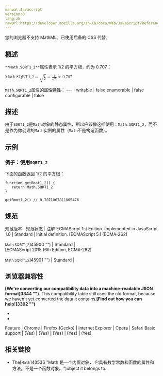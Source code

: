 ```yaml
---
manual:Javascript
version:0
lang:zh
rawUrl:https://developer.mozilla.org/zh-CN/docs/Web/JavaScript/Reference/Global_Objects/Math/SQRT1_2
---
```






您的浏览器不支持 MathML。已使用后备的 CSS 代替。




## 概述<a name="Summary"></a>


`**Math.SQRT1_2**`属性表示 1/2 的平方根，约为 0.707：



<math><semantics><mrow><mstyle><mi>Math.SQRT1_2</mi></mstyle><mo>=</mo><msqrt><mfrac><mn>1</mn><mn>2</mn></mfrac></msqrt><mo>=</mo><mfrac><mn>1</mn><msqrt><mn>2</mn></msqrt></mfrac><mo>≈</mo><mn>0.707</mn></mrow></semantics></math>


`Math.SQRT1_2`属性的属性特性： 
 ---  | 
writable | false 
enumerable | false 
configurable | false 



## 描述<a name="Description"></a>


由于`SQRT1_2`是`Math`对象的静态属性，所以应该像这样使用：`Math.SQRT1_2`，而不是作为你创建的`Math`实例的属性（`Math`不是构造函数）。


## 示例<a name="Examples"></a>

### 例子：使用`SQRT1_2`<a name="Example:_Using_SQRT1_2"></a>


下面的函数返回 1/2 的平方根：


```
function getRoot1_2() {
   return Math.SQRT1_2
}

getRoot1_2() // 0.7071067811865476
```

## 规范<a name="规范"></a>

规范版本 | 规范状态 | 注解 
ECMAScript 1st Edition. Implemented in JavaScript 1.0 | Standard | Initial definition. 
[ECMAScript 5.1 (ECMA-262)<br></br><small>Math.SQRT1_2</small>]45900 "") | Standard |  
[ECMAScript 2015 (6th Edition, ECMA-262)<br></br><small>Math.SQRT1_2</small>]45901 "") | Standard |  


## 浏览器兼容性<a name="浏览器兼容性"></a>


**[We&#39;re converting our compatibility data into a machine-readable JSON format]3344 "")**. This compatibility table still uses the old format, because we haven&#39;t yet converted the data it contains.**[Find out how you can help!]3392 "")**


* 
* 

Feature | Chrome | Firefox (Gecko) | Internet Explorer | Opera | Safari 
Basic support | (Yes) | (Yes) | (Yes) | (Yes) | (Yes) 




## 相关链接<a name="See_also"></a>

* The[`Math`]40536 "Math 是一个内置对象， 它具有数学常数和函数的属性和方法。不是一个函数对象。")object it belongs to.



